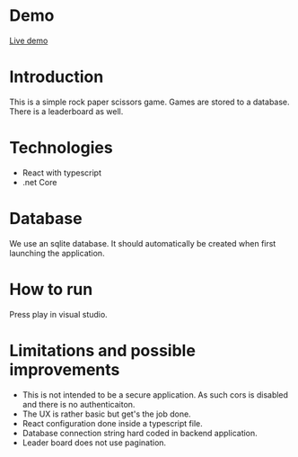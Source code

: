 # Demo

[Live demo](https://rock-paper-scissors-react.azurewebsites.net/)

# Introduction

This is a simple rock paper scissors game. Games are stored to a database. There is a leaderboard as well.

# Technologies

- React with typescript
- .net Core

# Database

We use an sqlite database. It should automatically be created when first launching the application.

# How to run

Press play in visual studio.

# Limitations and possible improvements

- This is not intended to be a secure application. As such cors is disabled and there is no authenticaiton.
- The UX is rather basic but get's the job done.
- React configuration done inside a typescript file.
- Database connection string hard coded in backend application.
- Leader board does not use pagination.
